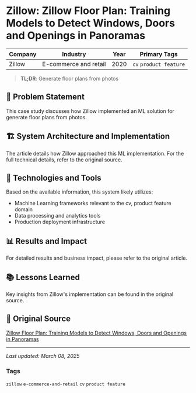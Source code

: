 # Zillow: Zillow Floor Plan: Training Models to Detect Windows, Doors and Openings in Panoramas

| Company | Industry | Year | Primary Tags | 
|---------|----------|------|--------------|
| Zillow | E-commerce and retail | 2020 | `cv` `product feature` |

> **TL;DR**: Generate floor plans from photos

## 📝 Problem Statement

This case study discusses how Zillow implemented an ML solution for generate floor plans from photos.

## 🏗️ System Architecture and Implementation

The article details how Zillow approached this ML implementation. For the full technical details, refer to the original source.

## 🔧 Technologies and Tools

Based on the available information, this system likely utilizes:

- Machine Learning frameworks relevant to the cv, product feature domain
- Data processing and analytics tools
- Production deployment infrastructure

## 📊 Results and Impact

For detailed results and business impact, please refer to the original article.

## 📚 Lessons Learned

Key insights from Zillow's implementation can be found in the original source.

## 🔗 Original Source

[Zillow Floor Plan: Training Models to Detect Windows, Doors and Openings in Panoramas](https://www.zillow.com/tech/training-models-to-detect-windows-doors-in-panos/)

---

*Last updated: March 08, 2025*

### Tags

`zillow` `e-commerce-and-retail` `cv` `product feature`
